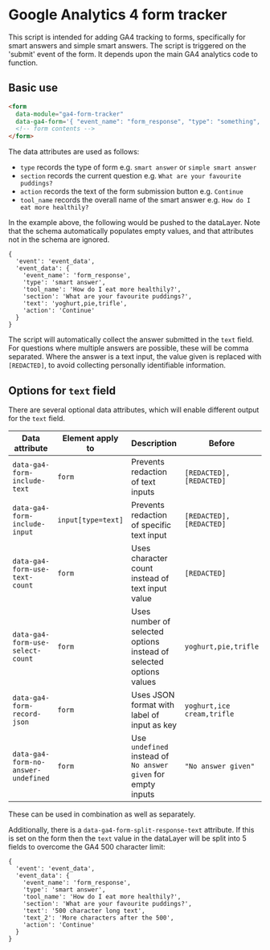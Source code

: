 # Google Analytics 4 form tracker

This script is intended for adding GA4 tracking to forms, specifically for smart answers and simple smart answers. The script is triggered on the 'submit' event of the form. It depends upon the main GA4 analytics code to function.

## Basic use

```html
<form
  data-module="ga4-form-tracker"
  data-ga4-form='{ "event_name": "form_response", "type": "something", "section": "form title", "action": "Continue", "tool_name": "title" }'>
  <!-- form contents -->
</form>
```

The data attributes are used as follows:

- `type` records the type of form e.g. `smart answer` or `simple smart answer`
- `section` records the current question e.g. `What are your favourite puddings?`
- `action` records the text of the form submission button e.g. `Continue`
- `tool_name` records the overall name of the smart answer e.g. `How do I eat more healthily?`

In the example above, the following would be pushed to the dataLayer. Note that the schema automatically populates empty values, and that attributes not in the schema are ignored.

```
{
  'event': 'event_data',
  'event_data': {
    'event_name': 'form_response',
    'type': 'smart answer',
    'tool_name': 'How do I eat more healthily?',
    'section': 'What are your favourite puddings?',
    'text': 'yoghurt,pie,trifle',
    'action': 'Continue'
  }
}
```

The script will automatically collect the answer submitted in the `text` field. For questions where multiple answers are possible, these will be comma separated. Where the answer is a text input, the value given is replaced with `[REDACTED]`, to avoid collecting personally identifiable information.

## Options for `text` field

There are several optional data attributes, which will enable different output for the `text` field.


| Data attribute | Element apply to | Description | Before | After |
| -------- | ------- | -------- | ------- | ------- |
| `data-ga4-form-include-text`  | `form` | Prevents redaction of text inputs  | `[REDACTED],[REDACTED]` | `Text input value,Another text input value` |
| `data-ga4-form-include-input`  | `input[type=text]` | Prevents redaction of specific text input  | `[REDACTED],[REDACTED]` | `[REDACTED],Specific text input value` |
| `data-ga4-form-use-text-count`  | `form` | Uses character count instead of text input value | `[REDACTED]` | `24` |
| `data-ga4-form-use-select-count`  | `form` | Uses number of selected options instead of selected options values  | `yoghurt,pie,trifle` | `3` |
| `data-ga4-form-record-json`  | `form` | Uses JSON format with label of input as key | `yoghurt,ice cream,trifle` | `{ "What are your favourite cold puddings?": "yoghurt,ice cream,trifle" }` |
| `data-ga4-form-no-answer-undefined` | `form` | Use `undefined` instead of `No answer given` for empty inputs | `"No answer given"` | `undefined` |

These can be used in combination as well as separately.

Additionally, there is a `data-ga4-form-split-response-text` attribute. If this is set on the form then the `text` value in the dataLayer will be split into 5 fields to overcome the GA4 500 character limit:

```
{
  'event': 'event_data',
  'event_data': {
    'event_name': 'form_response',
    'type': 'smart answer',
    'tool_name': 'How do I eat more healthily?',
    'section': 'What are your favourite puddings?',
    'text': '500 character long text',
    'text_2': 'More characters after the 500',
    'action': 'Continue'
  }
}
```
